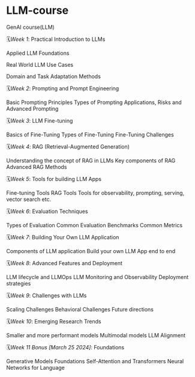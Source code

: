 # LLM-course
GenAI course(LLM)

🗓️*Week 1*: Practical Introduction to LLMs

Applied LLM Foundations

Real World LLM Use Cases

Domain and Task Adaptation Methods

🗓️*Week 2*: Prompting and Prompt Engineering

Basic Prompting Principles
Types of Prompting
Applications, Risks and Advanced Prompting

🗓️*Week 3*: LLM Fine-tuning

Basics of Fine-Tuning
Types of Fine-Tuning
Fine-Tuning Challenges

🗓️*Week 4*: RAG (Retrieval-Augmented Generation)

Understanding the concept of RAG in LLMs
Key components of RAG
Advanced RAG Methods

🗓️*Week 5*: Tools for building LLM Apps

Fine-tuning Tools
RAG Tools
Tools for observability, prompting, serving, vector search etc.

🗓️*Week 6*: Evaluation Techniques

Types of Evaluation
Common Evaluation Benchmarks
Common Metrics

🗓️*Week 7*: Building Your Own LLM Application

Components of LLM application
Build your own LLM App end to end

🗓️*Week 8*: Advanced Features and Deployment

LLM lifecycle and LLMOps
LLM Monitoring and Observability
Deployment strategies

🗓️*Week 9*: Challenges with LLMs

Scaling Challenges
Behavioral Challenges
Future directions

🗓️*Week 10*: Emerging Research Trends

Smaller and more performant models
Multimodal models
LLM Alignment

🗓️*Week 11 *Bonus* [March 25 2024]*: Foundations

Generative Models Foundations
Self-Attention and Transformers
Neural Networks for Language

